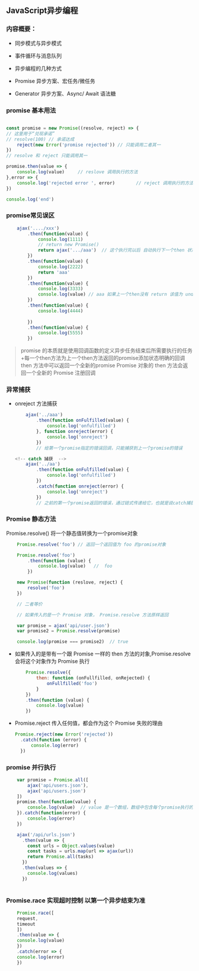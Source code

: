 ## JavaScript异步编程

### 内容概要：

+ 同步模式与异步模式

+ 事件循环与消息队列

+ 异步编程的几种方式

+ Promise 异步方案、宏任务/微任务

+ Generator 异步方案、Async/ Await 语法糖

### promise 基本用法

```js

const promise = new Promise((resolve, reject) => {
// 这里用于“兑现承诺”
// resolve(100) // 承诺达成
    reject(new Error('promise rejected')) // 只能调用二者其一
})
// resolve 和 reject 只能调用其一

promise.then(value => {
    console.log(value)     // reslove 调用执行的方法
},error => {
    console.log('rejected error ', error)        // reject 调用执行的方法
})

console.log('end')

```

### promise常见误区 
```js
    ajax('..../xxx')
        .then(function(value) {
            console.log(1111)
            // return new Promise()
            return ajax('.../aaa')  // 这个执行完以后 自动执行下一个then 状态明确过后的回调
        })
        .then(function(value) {
            console.log(2222)
            return 'aaa'
        })
        .then(function(value) {
            console.log(3333)
            console.log(value) // aaa 如果上一个then没有 return 该值为 undefined
        })
        .then(function(value) {
            console.log(4444)
            
        })
        .then(function(value) {
            console.log(5555)
        })
```
> promise 的本质就是使用回调函数的定义异步任务结束后所需要执行的任务
> +每一个then方法为上一个then方法返回的promise添加状态明确的回调  
> then 方法中可以返回一个全新的promise 
> Promise 对象的 then 方法会返回一个全新的 Promise 注册回调

### 异常捕获
+ onreject 方法捕获
    ```js
        ajax('../aaa')
            .then(function onFulfilled(value) {
                console.log('onfulfilled')
            }, function onreject(error) {
                console.log('onreject')
            })
            // 给第一个promise指定的错误回调，只能捕获到上一个promise的错误

    <!-- catch 捕获  -->
        ajax('../aa')
            .then(function onFulfilled(value) {
                console.log('onfulfilled')
            })
            .catch(function onreject(error) {
                console.log('onreject')
            })
            // 之前的第一个promise返回的错误，通过链式传递给它，也就是说catch捕获到的 不一定是上一个then的promise
    ```

### Promise 静态方法
Promise.resolve() 将一个静态值转换为一个promise对象
```javascript
    Promise.resolve('foo') // 返回一个返回值为 foo 的promise对象

    Promise.resolve('foo')
        .then(function (value) {
            console.log(value)   //  foo 
        })

    new Promise(function (reslove, reject) {
        resolve('foo')
    })

    // 二者等价

    // 如果传入的是一个 Promise 对象， Promise.resolve 方法原样返回

    var promise = ajax('api/user.json')
    var promise2 = Promise.resolve(promise)

    console.log(promise === promise2)  // true

```

+ 如果传入的是带有一个跟 Promise 一样的 then 方法的对象,Promise.resolve会将这个对象作为 Promise 执行
  ```javascript
      Promise.resolve({
          then: function (onFullfilled, onRejected) {
              onFullfilled('foo')
          }
      })
      .then(function (value) {
          console.log(value)
      })
  ```

+ Promise.reject 传入任何值，都会作为这个 Promise 失败的理由
  ```javascript
  Promise.reject(new Error('rejected'))
    .catch(function (error) {
        console.log(error)
    })
  ```

### promise 并行执行
```javascript
    var promise = Promise.all([
        ajax('api/users.json'),
        ajax('api/users.json')
    ])
    promise.then(function(value) {
        console.log(value)  // value 是一个数组，数组中包含每个promise执行的结果 
    }).catch(function(error) {
        console.log(error)
    })

    ajax('/api/urls.json')
      .then(value => {
        const urls = Object.values(value)
        const tasks = urls.map(url => ajax(url))
        return Promise.all(tasks)
      })
      .then(values => {
        console.log(values)
      })



```
###   Promise.race 实现超时控制 以第一个异步结束为准
```javascript
    Promise.race([
    request,
    timeout
    ])
    .then(value => {
    console.log(value)
    })
    .catch(error => {
    console.log(error)
    })
```